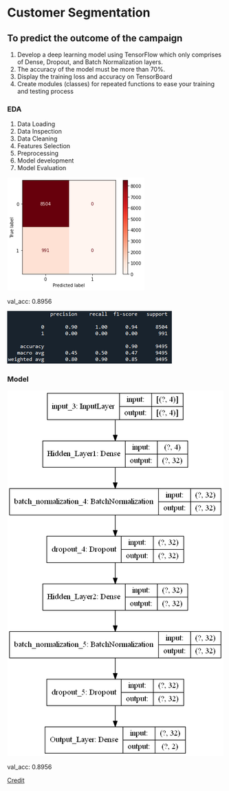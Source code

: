 # Customer Segmentation
## To predict the outcome of the campaign 

1) Develop a deep learning model using TensorFlow which only comprises of
Dense, Dropout, and Batch Normalization layers.
2) The accuracy of the model must be more than 70%. 
3) Display the training loss and accuracy on TensorBoard
4) Create modules (classes) for repeated functions to ease your training and 
testing process

### EDA 
1) Data Loading
2) Data Inspection
3) Data Cleaning
4) Features Selection
5) Preprocessing
6) Model development
7) Model Evaluation

![alt text](https://github.com/AMMARHAFIZ8/Customer-Segmentation/blob/main/Figure%202022-06-22%20215857.png)

val_acc: 0.8956

![alt text](https://github.com/AMMARHAFIZ8/Customer-Segmentation/blob/main/CR.PNG)

### Model
![alt text](https://github.com/AMMARHAFIZ8/Customer-Segmentation/blob/main/model.png)

val_acc: 0.8956
 
[Credit]([https://www.kaggle.com/datasets/kunalgupta2616/hackerearth-customer-segmentation-hackathon])
